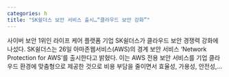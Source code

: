 ```yaml
---
categories: h
title: "SK쉴더스 보안 서비스 출시…“클라우드 보안 강화”"
---
```

 사이버 보안 1위인 라이프 케어 플랫폼 기업 SK쉴더스가 클라우드 보안 경쟁력 강화에 나섰다. SK쉴더스는 26일 아마존웹서비스(AWS)의 경계 보안 서비스 ‘Network Protection for AWS’를 출시한다고 밝혔다. 이는 AWS 전용 보안 서비스를 기업 클라우드 환경에 맞춤형으로 제공한 것으로 비용 부담을 줄이면서 효율성, 가용성, 안전성,...
